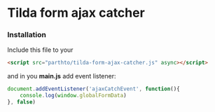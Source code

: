 # Tilda form ajax catcher

### Installation
Include this file to your
```html
<script src="parthto/tilda-form-ajax-catcher.js" async></script>
```
and in you **main.js** add event listener:
```js
document.addEventListener('ajaxCatchEvent', function(){
    console.log(window.globalFormData)
}, false)
```